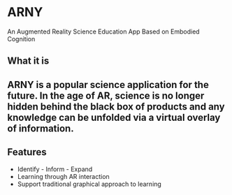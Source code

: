 # ARNY
An Augmented Reality Science Education App Based on Embodied Cognition
## What it is
**ARNY** is a popular science application for the future. In the age of AR, science is no longer hidden behind the black box of products and any knowledge can be unfolded via a virtual overlay of information.
---
## Features
* Identify - Inform - Expand
* Learning through AR interaction
* Support traditional graphical approach to learning
